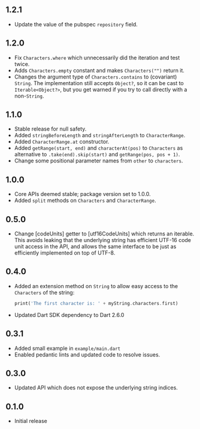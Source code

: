 ## 1.2.1

* Update the value of the pubspec `repository` field.

## 1.2.0

* Fix `Characters.where` which unnecessarily did the iteration and test twice.
* Adds `Characters.empty` constant and makes `Characters("")` return it.
* Changes the argument type of `Characters.contains` to (covariant) `String`.
  The implementation still accepts `Object?`, so it can be cast to
  `Iterable<Object?>`, but you get warned if you try to call directly with a
  non-`String`.

## 1.1.0

* Stable release for null safety.
* Added `stringBeforeLength` and `stringAfterLength` to `CharacterRange`.
* Added `CharacterRange.at` constructor.
* Added `getRange(start, end)` and `characterAt(pos)` to `Characters`
  as alternative to `.take(end).skip(start)` and `getRange(pos, pos + 1)`.
* Change some positional parameter names from `other` to `characters`.

## 1.0.0

* Core APIs deemed stable; package version set to 1.0.0.
* Added `split` methods on `Characters` and `CharacterRange`.

## 0.5.0

* Change [codeUnits] getter to [utf16CodeUnits] which returns an iterable.
  This avoids leaking that the underlying string has efficient UTF-16
  code unit access in the API, and allows the same interface to be
  just as efficiently implemented on top of UTF-8.

## 0.4.0

* Added an extension method on `String` to allow easy access to the `Characters`
  of the string:

  ```dart
  print('The first character is: ' + myString.characters.first)
  ```

* Updated Dart SDK dependency to Dart 2.6.0

## 0.3.1

* Added small example in `example/main.dart`
* Enabled pedantic lints and updated code to resolve issues.

## 0.3.0

* Updated API which does not expose the underlying string indices.

## 0.1.0

* Initial release

